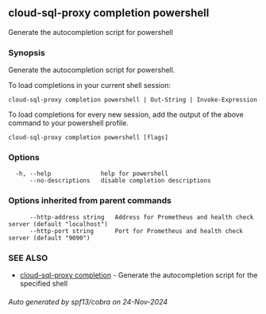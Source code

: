 ## cloud-sql-proxy completion powershell

Generate the autocompletion script for powershell

### Synopsis

Generate the autocompletion script for powershell.

To load completions in your current shell session:

	cloud-sql-proxy completion powershell | Out-String | Invoke-Expression

To load completions for every new session, add the output of the above command
to your powershell profile.


```
cloud-sql-proxy completion powershell [flags]
```

### Options

```
  -h, --help              help for powershell
      --no-descriptions   disable completion descriptions
```

### Options inherited from parent commands

```
      --http-address string   Address for Prometheus and health check server (default "localhost")
      --http-port string      Port for Prometheus and health check server (default "9090")
```

### SEE ALSO

* [cloud-sql-proxy completion](cloud-sql-proxy_completion.md)	 - Generate the autocompletion script for the specified shell

###### Auto generated by spf13/cobra on 24-Nov-2024
